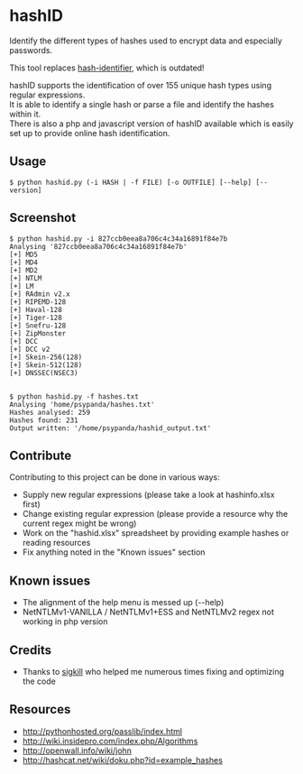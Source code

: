 hashID
======

Identify the different types of hashes used to encrypt data and especially passwords.

This tool replaces [hash-identifier](http://code.google.com/p/hash-identifier/), which is outdated!

hashID supports the identification of over 155 unique hash types using regular expressions.           
It is able to identify a single hash or parse a file and identify the hashes within it.    
There is also a php and javascript version of hashID available which is easily set up to provide online hash identification.    


Usage
------
```
$ python hashid.py (-i HASH | -f FILE) [-o OUTFILE] [--help] [--version]
```


Screenshot
------
```
$ python hashid.py -i 827ccb0eea8a706c4c34a16891f84e7b
Analysing '827ccb0eea8a706c4c34a16891f84e7b'
[+] MD5
[+] MD4
[+] MD2
[+] NTLM
[+] LM
[+] RAdmin v2.x
[+] RIPEMD-128
[+] Haval-128
[+] Tiger-128
[+] Snefru-128
[+] ZipMonster
[+] DCC
[+] DCC v2
[+] Skein-256(128)
[+] Skein-512(128)
[+] DNSSEC(NSEC3)


$ python hashid.py -f hashes.txt
Analysing 'home/psypanda/hashes.txt'
Hashes analysed: 259
Hashes found: 231
Output written: '/home/psypanda/hashid_output.txt'
```

Contribute
------
Contributing to this project can be done in various ways:
* Supply new regular expressions (please take a look at hashinfo.xlsx first)
* Change existing regular expression (please provide a resource why the current regex might be wrong)
* Work on the "hashid.xlsx" spreadsheet by providing example hashes or reading resources
* Fix anything noted in the "Known issues" section

Known issues
------
* The alignment of the help menu is messed up (--help)
* NetNTLMv1-VANILLA / NetNTLMv1+ESS and NetNTLMv2 regex not working in php version

Credits
------
* Thanks to [sigkill](https://github.com/sigkill-rcode) who helped me numerous times fixing and optimizing the code

Resources
------
* http://pythonhosted.org/passlib/index.html
* http://wiki.insidepro.com/index.php/Algorithms
* http://openwall.info/wiki/john
* http://hashcat.net/wiki/doku.php?id=example_hashes